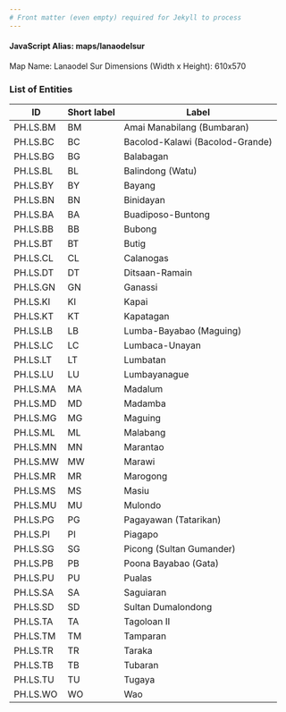 ```yaml
---
# Front matter (even empty) required for Jekyll to process
---
```


#### JavaScript Alias: maps/lanaodelsur

Map Name: Lanaodel Sur
Dimensions (Width x Height): 610x570





### List of Entities

ID | Short label | Label
---|---|---|
PH.LS.BM | BM | Amai Manabilang (Bumbaran)
PH.LS.BC | BC | Bacolod-Kalawi (Bacolod-Grande)
PH.LS.BG | BG | Balabagan
PH.LS.BL | BL | Balindong (Watu)
PH.LS.BY | BY | Bayang
PH.LS.BN | BN | Binidayan
PH.LS.BA | BA | Buadiposo-Buntong
PH.LS.BB | BB | Bubong
PH.LS.BT | BT | Butig
PH.LS.CL | CL | Calanogas
PH.LS.DT | DT | Ditsaan-Ramain
PH.LS.GN | GN | Ganassi
PH.LS.KI | KI | Kapai
PH.LS.KT | KT | Kapatagan
PH.LS.LB | LB | Lumba-Bayabao (Maguing)
PH.LS.LC | LC | Lumbaca-Unayan
PH.LS.LT | LT | Lumbatan
PH.LS.LU | LU | Lumbayanague
PH.LS.MA | MA | Madalum
PH.LS.MD | MD | Madamba
PH.LS.MG | MG | Maguing
PH.LS.ML | ML | Malabang
PH.LS.MN | MN | Marantao
PH.LS.MW | MW | Marawi
PH.LS.MR | MR | Marogong
PH.LS.MS | MS | Masiu
PH.LS.MU | MU | Mulondo
PH.LS.PG | PG | Pagayawan (Tatarikan)
PH.LS.PI | PI | Piagapo
PH.LS.SG | SG | Picong (Sultan Gumander)
PH.LS.PB | PB | Poona Bayabao (Gata)
PH.LS.PU | PU | Pualas
PH.LS.SA | SA | Saguiaran
PH.LS.SD | SD | Sultan Dumalondong
PH.LS.TA | TA | Tagoloan II
PH.LS.TM | TM | Tamparan
PH.LS.TR | TR | Taraka
PH.LS.TB | TB | Tubaran
PH.LS.TU | TU | Tugaya
PH.LS.WO | WO | Wao